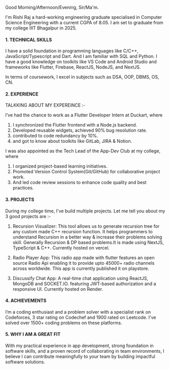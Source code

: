 Good Morning/Afternoon/Evening, Sir/Ma'm.

I'm Rishi Raj a hard-working engineering graduate specialised in Computer Science Engineering with a current CGPA of 8.05. I am set to graduate from my college IIIT Bhagalpur in 2025.

#### 1. TECHNICAL SKILLS

I have a solid foundation in programming languages like C/C++, JavaScript/Typescript and Dart. And I am familiar with SQL and Python. I have a good knowledge on toolkits like VS Code and Android Studio and frameworks like Flutter, Firebase, ReactJS, NodeJS, and NextJS.

In terms of coursework, I excel in subjects such as DSA, OOP, DBMS, OS, CN.

#### 2. EXPERIENCE

TALKKING ABOUT MY EXPEREINCE :-

I’ve had the chance to work as a Flutter Developer Intern at Duckart, where 
1. I synchronized the Flutter frontend with a Node.js backend.
2. Developed reusable widgets, achieved 90% bug resolution rate.
3. contributed to code redundancy by 10%.
4. and got to know about toolkits like GitLab, JIRA & Notion.

I was also appointed as the Tech Lead of the App-Dev Club at my college, where
1. I organized project-based learning initiatives.
2. Promoted Version Control System(Git/GitHub) for collaborative project work.
3. And led code review sessions to enhance code quality and best practices.

#### 3. PROJECTS

During my college time, I've build multiple projects.
Let me tell you about my 3 good projects are :-

1. Recursion Visualizer: This tool allows us to generate recursion tree for any custom made C++ recursion function.
It helps programmers to understand Recursion in a better way & increase their problems solving skill. Generally Recursion & DP based problems.It is made using NextJS, TypeScript & C++. Currently hosted on vercel.


2. Radio Player App: This radio app made with flutter features an open source Radio Api enabling it to provide upto 45000+ radio channels across worldwide. This app is currently published it on playstore.

3. Discussify Chat App: A real-time chat application using ReactJS, MongoDB and SOCKET.IO. featuring JWT-based authorization and a responsive UI. Currently hosted on Render.

#### 4. ACHIEVEMENTS

I’m a coding enthusiast and a problem solver with a specialist rank on Codeforces, 3 star rating on Codechef and 1900 rated on Leetcode. I've solved over 1500+ coding problems on these platforms.

#### 5. WHY I AM A GREAT FIT

With my practical experience in app development, strong foundation in software skills, and a proven record of collaborating in team environments, I believe I can contribute meaningfully to your team by building impactful software solutions.



